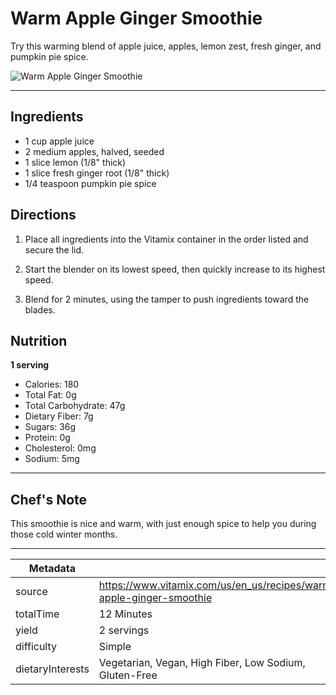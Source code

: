 # Warm Apple Ginger Smoothie

Try this warming blend of apple juice, apples, lemon zest, fresh ginger, and pumpkin pie spice.

![Warm Apple Ginger Smoothie](https://www.vitamix.com/content/dam/vitamix/migration/media/other/images/n/new-WarmAppleGingerSmoothie-v1.jpg)

---

## Ingredients

- 1 cup apple juice
- 2 medium apples, halved, seeded
- 1 slice lemon (1/8" thick)
- 1 slice fresh ginger root (1/8" thick)
- 1/4 teaspoon pumpkin pie spice

## Directions

1. Place all ingredients into the Vitamix container in the order listed and secure the lid.

2. Start the blender on its lowest speed, then quickly increase to its highest speed.

3. Blend for 2 minutes, using the tamper to push ingredients toward the blades.

## Nutrition

**1 serving**

- Calories: 180
- Total Fat: 0g
- Total Carbohydrate: 47g
- Dietary Fiber: 7g
- Sugars: 36g
- Protein: 0g
- Cholesterol: 0mg
- Sodium: 5mg

---

## Chef's Note

This smoothie is nice and warm, with just enough spice to help you during those cold winter months.

---

| Metadata |  |
| --- | --- |
| source | https://www.vitamix.com/us/en_us/recipes/warm-apple-ginger-smoothie |
| totalTime | 12 Minutes |
| yield | 2 servings |
| difficulty | Simple |
| dietaryInterests | Vegetarian, Vegan, High Fiber, Low Sodium, Gluten-Free |
